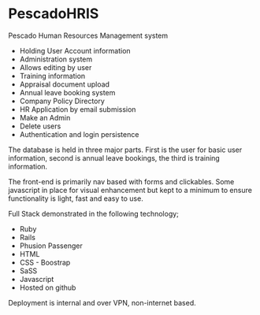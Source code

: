 # PescadoHRIS

Pescado Human Resources Management system

<ul>
<li> Holding User Account information</li>
<li>Administration system</li>
<li>Allows editing by user</li>
<li>Training information</li>
<li>Appraisal document upload</li>
<li>Annual leave booking system</li>
<li>Company Policy Directory</li>
<li>HR Application by email submission</li>
<li>Make an Admin</li>
<li>Delete users</li>
<li>Authentication and login persistence</li>
</ul>

The database is held in three major parts. First is the user for basic user information, second is annual leave bookings, the third is training information.

The front-end is primarily nav based with forms and clickables. Some javascript in place for visual enhancement but kept to a minimum to ensure functionality is light, fast and easy to use.

Full Stack demonstrated in the following technology;

<ul>
  <li>Ruby</li>
  <li>Rails</li>
  <li>Phusion Passenger</li>
  <li>HTML</li>
  <li>CSS - Boostrap</li>
  <li>SaSS</li>
  <li>Javascript</li>
  <li>Hosted on github</li>
  </ul>

Deployment is internal and over VPN, non-internet based.
